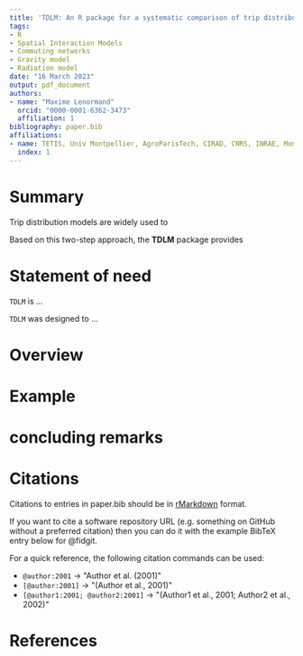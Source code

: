 ```yaml
---
title: 'TDLM: An R package for a systematic comparison of trip distribution laws and models'
tags:
- R
- Spatial Interaction Models
- Commuting networks
- Gravity model
- Radiation model
date: "16 March 2023"
output: pdf_document
authors:
- name: "Maxime Lenormand"
  orcid: "0000-0001-6362-3473"
  affiliation: 1
bibliography: paper.bib
affiliations:
- name: TETIS, Univ Montpellier, AgroParisTech, CIRAD, CNRS, INRAE, Montpellier, France
  index: 1
---
```


# Summary

Trip distribution models are widely used to 

Based on this two-step approach, the **TDLM** package provides 

# Statement of need

`TDLM` is ...

`TDLM` was designed to ...

# Overview

# Example

# concluding remarks



# Citations

Citations to entries in paper.bib should be in
[rMarkdown](http://rmarkdown.rstudio.com/authoring_bibliographies_and_citations.html)
format.

If you want to cite a software repository URL (e.g. something on GitHub without a preferred
citation) then you can do it with the example BibTeX entry below for @fidgit.

For a quick reference, the following citation commands can be used:
- `@author:2001`  ->  "Author et al. (2001)"
- `[@author:2001]` -> "(Author et al., 2001)"
- `[@author1:2001; @author2:2001]` -> "(Author1 et al., 2001; Author2 et al., 2002)"

# References
